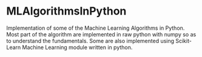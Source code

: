 # MLAlgorithmsInPython
Implementation of some of the Machine Learning Algorithms in Python. Most part of the algorithm are implemented in raw python
with numpy so as to understand the fundamentals. Some are also implemented using Scikit-Learn Machine Learning 
module written in python.
